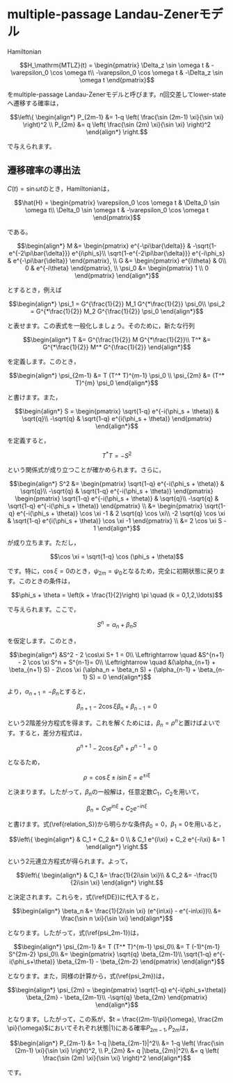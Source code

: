 # multiple-passage Landau-Zenerモデル

Hamiltonian
```math
H_\mathrm{MTLZ}(t)
=
\begin{pmatrix}
    \Delta_z \sin \omega t & -\varepsilon_0 \cos \omega t\\
    -\varepsilon_0 \cos \omega t & -\Delta_z \sin \omega t
\end{pmatrix}
```
をmultiple-passage Landau-Zenerモデルと呼びます。$`n`$回交差してlower-stateへ遷移する確率は，
```math
\left\{
\begin{align*}
    P_{2m-1}
    &= 1-q \left( \frac{\sin (2m-1) \xi}{\sin \xi} \right)^2 \\
    P_{2m} 
    &= q \left( \frac{\sin (2m) \xi}{\sin \xi} \right)^2
\end{align*}
\right.
```
で与えられます。

## 遷移確率の導出法

$C(t) =\sin \omega t$のとき，Hamiltonianは，
```math
\hat{H}
=
\begin{pmatrix}
    \varepsilon_0 \cos \omega t & \Delta_0 \sin \omega t\\
    \Delta_0 \sin \omega t & -\varepsilon_0 \cos \omega t
\end{pmatrix}
```
である。
```math
\begin{align*}
    M &=
    \begin{pmatrix}
        e^{-\pi\bar{\delta}} & -\sqrt{1-e^{-2\pi\bar{\delta}}} e^{i\phi_s}\\
        \sqrt{1-e^{-2\pi\bar{\delta}}} e^{-i\phi_s} & e^{-\pi\bar{\delta}} 
    \end{pmatrix}, \\
    G &= 
    \begin{pmatrix}
        e^{i\theta}  & 0\\
        0 & e^{-i\theta}
    \end{pmatrix}, \\
    \psi_0 &=
    \begin{pmatrix}
    1 \\
    0
    \end{pmatrix}
\end{align*}
```
とするとき，例えば
```math
\begin{align*}
    \psi_1 = G^{\frac{1}{2}} M_1 G^{*\frac{1}{2}} \psi_0\\
    \psi_2 = G^{*\frac{1}{2}} M_2 G^{\frac{1}{2}} \psi_0
\end{align*}
```
と表せます。この表式を一般化しましょう。そのために，新たな行列
```math
\begin{align*}
    T &= G^{\frac{1}{2}} M G^{*\frac{1}{2}}\\
    T^* &= G^{*\frac{1}{2}} M^* G^{\frac{1}{2}}
\end{align*}
```
を定義します。このとき，
```math
\begin{align*}
    \psi_{2m-1}
    &= T (T^* T)^{m-1} \psi_0 \\
    \psi_{2m}
    &= (T^* T)^{m} \psi_0
\end{align*}
```
と書けます。また，
```math
\begin{align*}
    S
    = 
    \begin{pmatrix}
        \sqrt{1-q} e^{-i(\phi_s + \theta)} & \sqrt{q}\\
        -\sqrt{q} & \sqrt{1-q} e^{i(\phi_s + \theta)}
    \end{pmatrix}
\end{align*}
```
を定義すると，
```math
T^* T = - S^2
```
という関係式が成り立つことが確かめられます。さらに，
```math
\begin{align*}
    S^2
    &=
    \begin{pmatrix}
        \sqrt{1-q} e^{-i(\phi_s + \theta)} & \sqrt{q}\\
        -\sqrt{q} & \sqrt{1-q} e^{-i(\phi_s + \theta)}
    \end{pmatrix}
    \begin{pmatrix}
        \sqrt{1-q} e^{-i(\phi_s + \theta)} & \sqrt{q}\\
        -\sqrt{q} & \sqrt{1-q} e^{-i(\phi_s + \theta)}
    \end{pmatrix} \\
    &=
    \begin{pmatrix}
        \sqrt{1-q} e^{-i(\phi_s + \theta)} \cos \xi -1 & 2 \sqrt{q} \cos \xi\\
        -2 \sqrt{q} \cos \xi & \sqrt{1-q} e^{i(\phi_s + \theta)} \cos \xi -1
    \end{pmatrix} \\
    &=
    2 \cos \xi S - 1
\end{align*}
```
が成り立ちます。ただし，
```math
\cos \xi = \sqrt{1-q} \cos (\phi_s + \theta)
```
です。特に，$\cos \xi = 0$のとき，$\psi_{2m} = \psi_0$となるため，完全に初期状態に戻ります。このときの条件は，
```math
\phi_s + \theta = \left(k + \frac{1}{2}\right) \pi \quad (k = 0,1,2,\ldots)
```
で与えられます。ここで，
```math
S^n = \alpha_n + \beta_n S
```
を仮定します。このとき，
```math
\begin{align*}
    &S^2 - 2 \cos\xi S+ 1 = 0\\
    \Leftrightarrow \quad &S^{n+1} - 2 \cos \xi S^n + S^{n-1}= 0\\
    \Leftrightarrow \quad &(\alpha_{n+1} + \beta_{n+1} S) - 2\cos \xi (\alpha_n + \beta_n S) + (\alpha_{n-1} + \beta_{n-1} S) = 0
\end{align*}
```
より，$\alpha_{n+1} = - \beta_n$とすると，
```math
\beta_{n+1} - 2 \cos\xi \beta_n + \beta_{n-1} = 0
```
という2階差分方程式を得ます。これを解くためには，$\beta_n = \rho^n$と置けばよいです。すると，差分方程式は，
```math
\rho^{n+1} - 2 \cos \xi \rho^n + \rho^{n-1} = 0
```
となるため，
```math
\rho = \cos \xi \pm i \sin \xi = e^{\pm i \xi}
```
と決まります。したがって，$\beta_n$の一般解は，任意定数$C_1$，$C_2$を用いて，
```math
\beta_n = C_1 e^{in\xi} + C_2 e^{-in\xi}
```
と書けます。式(\ref{relation_S})から明らかな条件$\beta_0 = 0$，$\beta_1=0$を用いると，
```math
\left\{
  \begin{align*}
    & C_1 + C_2 &= 0 \\
    & C_1 e^{i\xi} + C_2 e^{-i\xi} &= 1 
  \end{align*}
\right.
```
という2元連立方程式が得られます。よって，
```math
\left\{
    \begin{align*}
    &  C_1 &= \frac{1}{2i\sin \xi}\\
    &  C_2 &= -\frac{1}{2i\sin \xi}
    \end{align*}
\right.
```
と決定されます。これらを，式(\ref{DE})に代入すると，
```math
\begin{align*}
    \beta_n
    &= \frac{1}{2i\sin \xi} (e^{in\xi} - e^{-in\xi})\\
    &= \frac{\sin n \xi}{\sin \xi}
\end{align*}
```
となります。したがって，式(\ref{psi_2m-1})は，
```math
\begin{align*}
    \psi_{2m-1}
    &= T (T^* T)^{m-1} \psi_0\\
    &= T (-1)^{m-1} S^{2m-2} \psi_0\\
    &= 
    \begin{pmatrix}
        \sqrt{q} \beta_{2m-1}\\
        \sqrt{1-q} e^{-i(\phi_s+\theta)} \beta_{2m-1} - \beta_{2m-2}
    \end{pmatrix}
\end{align*}
```
となります。また，同様の計算から，式(\ref{psi_2m})は，
```math
\begin{align*}
  \psi_{2m} = 
  \begin{pmatrix}
    \sqrt{1-q} e^{-i(\phi_s+\theta)} \beta_{2m} - \beta_{2m-1}\\
    -\sqrt{q} \beta_{2m}
  \end{pmatrix}
\end{align*}
```
となります。したがって，この系が，$t = \frac{(2m-1)\pi}{\omega}, \frac{2m \pi}{\omega}$においてそれぞれ状態$|1\rangle$にある確率$P_{2m-1}, P_{2m}$は，
```math
\begin{align*}
    P_{2m-1}
    &= 1-q |\beta_{2m-1}|^2\\
    &= 1-q \left( \frac{\sin (2m-1) \xi}{\sin \xi} \right)^2, \\
    P_{2m}
    &= q |\beta_{2m}|^2\\
    &= q \left( \frac{\sin (2m) \xi}{\sin \xi} \right)^2
\end{align*}
```
です。